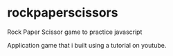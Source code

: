 # rockpaperscissors
Rock Paper Scissor game to practice javascript

Application game that i built using a tutorial on youtube.
